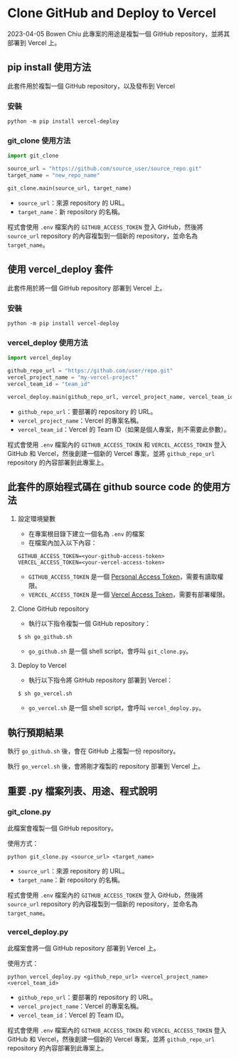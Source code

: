 # Clone GitHub and Deploy to Vercel
2023-04-05 Bowen Chiu
此專案的用途是複製一個 GitHub repository，並將其部署到 Vercel 上。

## pip install 使用方法

此套件用於複製一個 GitHub repository，以及發布到 Vercel

### 安裝

```
python -m pip install vercel-deploy
```

### git_clone 使用方法

```python
import git_clone

source_url = "https://github.com/source_user/source_repo.git"
target_name = "new_repo_name"

git_clone.main(source_url, target_name)
```

- `source_url`：來源 repository 的 URL。
- `target_name`：新 repository 的名稱。

程式會使用 `.env` 檔案內的 `GITHUB_ACCESS_TOKEN` 登入 GitHub，然後將 `source_url` repository 的內容複製到一個新的 repository，並命名為 `target_name`。

## 使用 vercel_deploy 套件

此套件用於將一個 GitHub repository 部署到 Vercel 上。

### 安裝

```
python -m pip install vercel-deploy
```

### vercel_deploy 使用方法

```python
import vercel_deploy

github_repo_url = "https://github.com/user/repo.git"
vercel_project_name = "my-vercel-project"
vercel_team_id = "team_id"

vercel_deploy.main(github_repo_url, vercel_project_name, vercel_team_id)
```

- `github_repo_url`：要部署的 repository 的 URL。
- `vercel_project_name`：Vercel 的專案名稱。
- `vercel_team_id`：Vercel 的 Team ID（如果是個人專案，則不需要此參數）。

程式會使用 `.env` 檔案內的 `GITHUB_ACCESS_TOKEN` 和 `VERCEL_ACCESS_TOKEN` 登入 GitHub 和 Vercel，然後創建一個新的 Vercel 專案，並將 `github_repo_url` repository 的內容部署到此專案上。

## 此套件的原始程式碼在 github source code 的使用方法

1. 設定環境變數
   - 在專案根目錄下建立一個名為 `.env` 的檔案
   - 在檔案內加入以下內容：

   ```
   GITHUB_ACCESS_TOKEN=<your-github-access-token>
   VERCEL_ACCESS_TOKEN=<your-vercel-access-token>
   ```

   - `GITHUB_ACCESS_TOKEN` 是一個 [Personal Access Token](https://docs.github.com/en/authentication/keeping-your-account-and-data-secure/creating-a-personal-access-token)，需要有讀取權限。
   - `VERCEL_ACCESS_TOKEN` 是一個 [Vercel Access Token](https://vercel.com/account/tokens)，需要有部署權限。

2. Clone GitHub repository
   - 執行以下指令複製一個 GitHub repository：

   ```
   $ sh go_github.sh
   ```

   - `go_github.sh` 是一個 shell script，會呼叫 `git_clone.py`。

3. Deploy to Vercel
   - 執行以下指令將 GitHub repository 部署到 Vercel：

   ```
   $ sh go_vercel.sh
   ```

   - `go_vercel.sh` 是一個 shell script，會呼叫 `vercel_deploy.py`。

## 執行預期結果

執行 `go_github.sh` 後，會在 GitHub 上複製一份 repository。

執行 `go_vercel.sh` 後，會將剛才複製的 repository 部署到 Vercel 上。

## 重要 .py 檔案列表、用途、程式說明

### git_clone.py

此檔案會複製一個 GitHub repository。

使用方式：

```
python git_clone.py <source_url> <target_name>
```

- `source_url`：來源 repository 的 URL。
- `target_name`：新 repository 的名稱。

程式會使用 `.env` 檔案內的 `GITHUB_ACCESS_TOKEN` 登入 GitHub，然後將 `source_url` repository 的內容複製到一個新的 repository，並命名為 `target_name`。

### vercel_deploy.py

此檔案會將一個 GitHub repository 部署到 Vercel 上。

使用方式：

```
python vercel_deploy.py <github_repo_url> <vercel_project_name> <vercel_team_id>
```

- `github_repo_url`：要部署的 repository 的 URL。
- `vercel_project_name`：Vercel 的專案名稱。
- `vercel_team_id`：Vercel 的 Team ID。

程式會使用 `.env` 檔案內的 `GITHUB_ACCESS_TOKEN` 和 `VERCEL_ACCESS_TOKEN` 登入 GitHub 和 Vercel，然後創建一個新的 Vercel 專案，並將 `github_repo_url` repository 的內容部署到此專案上。